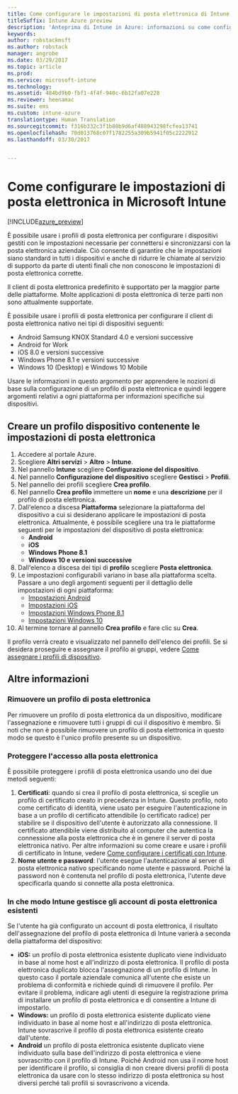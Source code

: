 ```yaml
---
title: Come configurare le impostazioni di posta elettronica di Intune
titleSuffix: Intune Azure preview
description: 'Anteprima di Intune in Azure: informazioni su come configurare Intune per creare connessioni alla posta elettronica aziendale nei dispositivi gestiti.'
keywords: 
author: robstackmsft
ms.author: robstack
manager: angrobe
ms.date: 03/29/2017
ms.topic: article
ms.prod: 
ms.service: microsoft-intune
ms.technology: 
ms.assetid: 484bd9b0-fbf1-4f4f-940c-6b12fa07e228
ms.reviewer: heenamac
ms.suite: ems
ms.custom: intune-azure
translationtype: Human Translation
ms.sourcegitcommit: f316b332c3f1b80b9d6af488943298fcfea13741
ms.openlocfilehash: 70d013768c07f1782255a309b5941f05c2222912
ms.lasthandoff: 03/30/2017


---
```


# <a name="how-to-configure-email-settings-in-microsoft-intune"></a>Come configurare le impostazioni di posta elettronica in Microsoft Intune

[!INCLUDE[azure_preview](../includes/azure_preview.md)]

È possibile usare i profili di posta elettronica per configurare i dispositivi gestiti con le impostazioni necessarie per connettersi e sincronizzarsi con la posta elettronica aziendale. Ciò consente di garantire che le impostazioni siano standard in tutti i dispositivi e anche di ridurre le chiamate al servizio di supporto da parte di utenti finali che non conoscono le impostazioni di posta elettronica corrette.

Il client di posta elettronica predefinito è supportato per la maggior parte delle piattaforme. Molte applicazioni di posta elettronica di terze parti non sono attualmente supportate.

È possibile usare i profili di posta elettronica per configurare il client di posta elettronica nativo nei tipi di dispositivi seguenti:

- Android Samsung KNOX Standard 4.0 e versioni successive
- Android for Work
- iOS 8.0 e versioni successive
- Windows Phone 8.1 e versioni successive
- Windows 10 (Desktop) e Windows 10 Mobile

Usare le informazioni in questo argomento per apprendere le nozioni di base sulla configurazione di un profilo di posta elettronica e quindi leggere argomenti relativi a ogni piattaforma per informazioni specifiche sui dispositivi.

## <a name="create-a-device-profile-containing-email-settings"></a>Creare un profilo dispositivo contenente le impostazioni di posta elettronica

1. Accedere al portale Azure.
2. Scegliere **Altri servizi** > **Altro** > **Intune**.
3. Nel pannello **Intune** scegliere **Configurazione del dispositivo**.
2. Nel pannello **Configurazione del dispositivo** scegliere **Gestisci** > **Profili**.
3. Nel pannello dei profili scegliere **Crea profilo**.
4. Nel pannello **Crea profilo** immettere un **nome** e una **descrizione** per il profilo di posta elettronica.
5. Dall'elenco a discesa **Piattaforma** selezionare la piattaforma del dispositivo a cui si desiderano applicare le impostazioni di posta elettronica. Attualmente, è possibile scegliere una tra le piattaforme seguenti per le impostazioni del dispositivo di posta elettronica:
    - **Android**
    - **iOS**
    - **Windows Phone 8.1**
    - **Windows 10 e versioni successive**
6. Dall'elenco a discesa dei tipi di **profilo** scegliere **Posta elettronica**.
7. Le impostazioni configurabili variano in base alla piattaforma scelta. Passare a uno degli argomenti seguenti per il dettaglio delle impostazioni di ogni piattaforma:
    - [Impostazioni Android](email-profile-settings-for-android.md)
    - [Impostazioni iOS](email-profile-settings-for-ios.md)
    - [Impostazioni Windows Phone 8.1](email-profile-settings-for-windows-phone-8-1.md)
    - [Impostazioni Windows 10](email-profile-settings-for-windows-10.md)
8. Al termine tornare al pannello **Crea profilo** e fare clic su **Crea**.

Il profilo verrà creato e visualizzato nel pannello dell'elenco dei profili.
Se si desidera proseguire e assegnare il profilo ai gruppi, vedere [Come assegnare i profili di dispositivo](how-to-assign-device-profiles.md).

## <a name="further-information"></a>Altre informazioni

### <a name="remove-an-email-profile"></a>Rimuovere un profilo di posta elettronica

Per rimuovere un profilo di posta elettronica da un dispositivo, modificare l'assegnazione e rimuovere tutti i gruppi di cui il dispositivo è membro. Si noti che non è possibile rimuovere un profilo di posta elettronica in questo modo se questo è l'unico profilo presente su un dispositivo.

### <a name="securing-email-access"></a>Proteggere l'accesso alla posta elettronica

È possibile proteggere i profili di posta elettronica usando uno dei due metodi seguenti:

1. **Certificati**: quando si crea il profilo di posta elettronica, si sceglie un profilo di certificato creato in precedenza in Intune. Questo profilo, noto come certificato di identità, viene usato per eseguire l'autenticazione in base a un profilo di certificato attendibile (o certificato radice) per stabilire se il dispositivo dell'utente è autorizzato alla connessione. Il certificato attendibile viene distribuito al computer che autentica la connessione alla posta elettronica che è in genere il server di posta elettronica nativo.
Per altre informazioni su come creare e usare i profili di certificato in Intune, vedere [Come configurare i certificati con Intune](/intune-azure/configure-devices/how-to-configure-certificates).
2. **Nome utente e password**: l'utente esegue l'autenticazione al server di posta elettronica nativo specificando nome utente e password.
Poiché la password non è contenuta nel profilo di posta elettronica, l'utente deve specificarla quando si connette alla posta elettronica.


### <a name="how-intune-handles-existing-email-accounts"></a>In che modo Intune gestisce gli account di posta elettronica esistenti

Se l'utente ha già configurato un account di posta elettronica, il risultato dell'assegnazione del profilo di posta elettronica di Intune varierà a seconda della piattaforma del dispositivo:

- **iOS:** un profilo di posta elettronica esistente duplicato viene individuato in base al nome host e all'indirizzo di posta elettronica. Il profilo di posta elettronica duplicato blocca l'assegnazione di un profilo di Intune. In questo caso il portale aziendale comunica all'utente che esiste un problema di conformità e richiede quindi di rimuovere il profilo. Per evitare il problema, indicare agli utenti di eseguire la registrazione prima di installare un profilo di posta elettronica e di consentire a Intune di impostarlo.
- **Windows:** un profilo di posta elettronica esistente duplicato viene individuato in base al nome host e all'indirizzo di posta elettronica. Intune sovrascrive il profilo di posta elettronica esistente creato dall'utente.
- **Android** un profilo di posta elettronica esistente duplicato viene individuato sulla base dell'indirizzo di posta elettronica e viene sovrascritto con il profilo di Intune.
Poiché Android non usa il nome host per identificare il profilo, si consiglia di non creare diversi profili di posta elettronica da usare con lo stesso indirizzo di posta elettronica su host diversi perché tali profili si sovrascrivono a vicenda.

